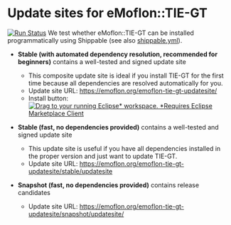 # Update sites for eMoflon::TIE-GT

[![Run Status](https://api.shippable.com/projects/5b0e9b9b0c51f707006bddda/badge?branch=master)]() 
We test whether eMoflon::TIE-GT can be installed programmatically using Shippable (see also [shippable.yml](./shippable.yml)).

* **Stable (with automated dependency resolution, recommended for beginners)** contains a well-tested and signed update site
	* This composite update site is ideal if you install TIE-GT for the first time because all dependencies are resolved automatically for you.
  * Update site URL: https://emoflon.org/emoflon-tie-gt-updatesite/
  * Install button: [![Drag to your running Eclipse* workspace. *Requires Eclipse Marketplace Client](https://marketplace.eclipse.org/sites/all/themes/solstice/public/images/marketplace/btn-install.png)](http://marketplace.eclipse.org/marketplace-client-intro?mpc_install=4488111 "Drag to your running Eclipse* workspace. *Requires Eclipse Marketplace Client")

* **Stable (fast, no dependencies provided)** contains a well-tested and signed update site
  * This update site is useful if you have all dependencies installed in the proper version and just want to update TIE-GT.
  * Update site URL: https://emoflon.org/emoflon-tie-gt-updatesite/stable/updatesite
  
* **Snapshot (fast, no dependencies provided)** contains release candidates
  * Update site URL: https://emoflon.org/emoflon-tie-gt-updatesite/snapshot/updatesite/
